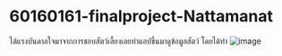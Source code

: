 # 60160161-finalproject-Nattamanat
ได้แรงบันดาลใจมาจากการชอบสัตว์เลี้ยงเลยทำแอปขึ้นมาดูข้อมูลสัตว์
โดยได้ทำ
![image](https://imgur.com/HjebasO)
